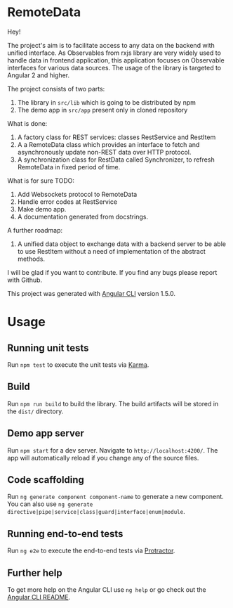 # RemoteData

Hey!

The project's aim is to facilitate access to any data on the backend with unified interface. As Observables from rxjs
library are very widely used to handle data in frontend application, this application focuses on Observable interfaces
for various data sources. The usage of the library is targeted to Angular 2 and higher.

The project consists of two parts:
1. The library in `src/lib` which is going to be distributed by npm
2. The demo app in `src/app` present only in cloned repository

What is done:
1. A factory class for REST services: classes RestService and RestItem
2. A a RemoteData class which provides an interface to fetch and asynchronously update non-REST data over HTTP protocol.
3. A synchronization class for RestData called Synchronizer, to refresh RemoteData in fixed period of time.

What is for sure TODO:
1. Add Websockets protocol to RemoteData
2. Handle error codes at RestService
3. Make demo app.
4. A documentation generated from docstrings.

A further roadmap:
1. A unified data object to exchange data with a backend server to be able to use RestItem without a need of implementation of the abstract methods.

I will be glad if you want to contribute. If you find any bugs please report with Github.

This project was generated with [Angular CLI](https://github.com/angular/angular-cli) version 1.5.0.

# Usage

## Running unit tests

Run `npm test` to execute the unit tests via [Karma](https://karma-runner.github.io).

## Build

Run `npm run build` to build the library. The build artifacts will be stored in the `dist/` directory.

## Demo app server

Run `npm start` for a dev server. Navigate to `http://localhost:4200/`. The app will automatically reload if you change any of the source files.

## Code scaffolding

Run `ng generate component component-name` to generate a new component. You can also use `ng generate directive|pipe|service|class|guard|interface|enum|module`.

## Running end-to-end tests

Run `ng e2e` to execute the end-to-end tests via [Protractor](http://www.protractortest.org/).

## Further help

To get more help on the Angular CLI use `ng help` or go check out the [Angular CLI README](https://github.com/angular/angular-cli/blob/master/README.md).

